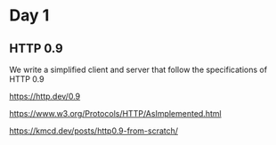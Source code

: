 # Day 1

## HTTP 0.9

We write a simplified client and server that follow the specifications of HTTP 0.9

https://http.dev/0.9

https://www.w3.org/Protocols/HTTP/AsImplemented.html

https://kmcd.dev/posts/http0.9-from-scratch/
